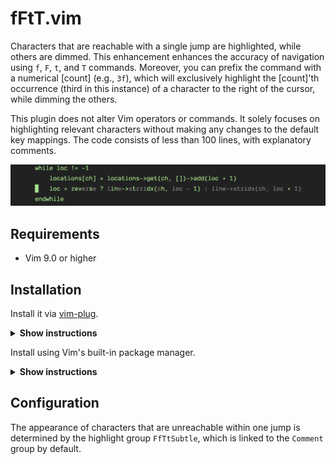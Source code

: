 # fFtT.vim

Characters that are reachable with a single jump are highlighted, while others are dimmed. This enhancement enhances the accuracy of navigation using `f`, `F`, `t`, and `T` commands. Moreover, you can prefix the command with a numerical [count] (e.g., `3f`), which will exclusively highlight the [count]'th occurrence (third in this instance) of a character to the right of the cursor, while dimming the others.

This plugin does not alter Vim operators or commands. It solely focuses on highlighting relevant characters without making any changes to the default key mappings. The code consists of less than 100 lines, with explanatory comments.

![](img/fFtT.jpeg)

## Requirements

- Vim 9.0 or higher

## Installation

Install it via [vim-plug](https://github.com/junegunn/vim-plug).

<details><summary><b>Show instructions</b></summary>
<br>
  
Using vim9 script:

```vim
vim9script
plug#begin()
Plug 'girishji/fFtT.vim'
plug#end()
```

Using legacy script:

```vim
call plug#begin()
Plug 'girishji/fFtT.vim'
call plug#end()
```

</details>

Install using Vim's built-in package manager.

<details><summary><b>Show instructions</b></summary>
<br>
  
```bash
$ mkdir -p $HOME/.vim/pack/downloads/opt
$ cd $HOME/.vim/pack/downloads/opt
$ git clone https://github.com/girishji/fFtT.vim.git
```

Add the following to your $HOME/.vimrc file.

```vim
packadd fFtT.vim
```

</details>

## Configuration

The appearance of characters that are unreachable within one jump is determined by the highlight group `FfTtSubtle`, which is linked to the `Comment` group by default.

